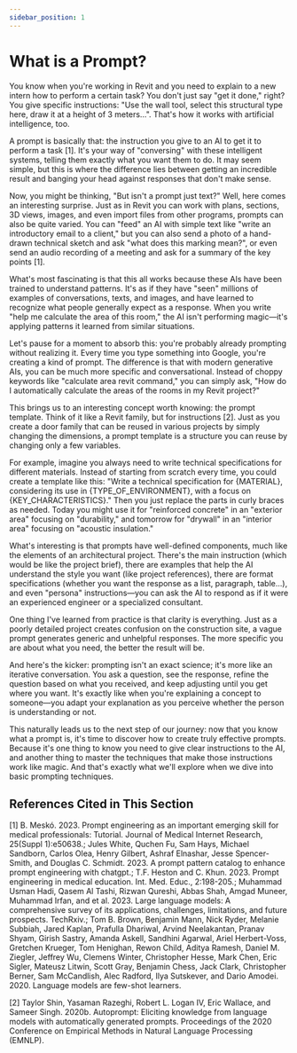 ```yaml
---
sidebar_position: 1
---
```


# What is a Prompt?

You know when you're working in Revit and you need to explain to a new intern how to perform a certain task? You don't just say "get it done," right? You give specific instructions: "Use the wall tool, select this structural type here, draw it at a height of 3 meters...". That's how it works with artificial intelligence, too.

A prompt is basically that: the instruction you give to an AI to get it to perform a task [1]. It's your way of "conversing" with these intelligent systems, telling them exactly what you want them to do. It may seem simple, but this is where the difference lies between getting an incredible result and banging your head against responses that don't make sense.

Now, you might be thinking, "But isn't a prompt just text?" Well, here comes an interesting surprise. Just as in Revit you can work with plans, sections, 3D views, images, and even import files from other programs, prompts can also be quite varied. You can "feed" an AI with simple text like "write an introductory email to a client," but you can also send a photo of a hand-drawn technical sketch and ask "what does this marking mean?", or even send an audio recording of a meeting and ask for a summary of the key points [1].

What's most fascinating is that this all works because these AIs have been trained to understand patterns. It's as if they have "seen" millions of examples of conversations, texts, and images, and have learned to recognize what people generally expect as a response. When you write "help me calculate the area of this room," the AI isn't performing magic—it's applying patterns it learned from similar situations.

Let's pause for a moment to absorb this: you're probably already prompting without realizing it. Every time you type something into Google, you're creating a kind of prompt. The difference is that with modern generative AIs, you can be much more specific and conversational. Instead of choppy keywords like "calculate area revit command," you can simply ask, "How do I automatically calculate the areas of the rooms in my Revit project?"

This brings us to an interesting concept worth knowing: the prompt template. Think of it like a Revit family, but for instructions [2]. Just as you create a door family that can be reused in various projects by simply changing the dimensions, a prompt template is a structure you can reuse by changing only a few variables.

For example, imagine you always need to write technical specifications for different materials. Instead of starting from scratch every time, you could create a template like this: "Write a technical specification for \{MATERIAL\}, considering its use in \{TYPE_OF_ENVIRONMENT\}, with a focus on \{KEY_CHARACTERISTICS\}." Then you just replace the parts in curly braces as needed. Today you might use it for "reinforced concrete" in an "exterior area" focusing on "durability," and tomorrow for "drywall" in an "interior area" focusing on "acoustic insulation."

What's interesting is that prompts have well-defined components, much like the elements of an architectural project. There's the main instruction (which would be like the project brief), there are examples that help the AI understand the style you want (like project references), there are format specifications (whether you want the response as a list, paragraph, table...), and even "persona" instructions—you can ask the AI to respond as if it were an experienced engineer or a specialized consultant.

One thing I've learned from practice is that clarity is everything. Just as a poorly detailed project creates confusion on the construction site, a vague prompt generates generic and unhelpful responses. The more specific you are about what you need, the better the result will be.

And here's the kicker: prompting isn't an exact science; it's more like an iterative conversation. You ask a question, see the response, refine the question based on what you received, and keep adjusting until you get where you want. It's exactly like when you're explaining a concept to someone—you adapt your explanation as you perceive whether the person is understanding or not.

This naturally leads us to the next step of our journey: now that you know what a prompt is, it's time to discover how to create truly effective prompts. Because it's one thing to know you need to give clear instructions to the AI, and another thing to master the techniques that make those instructions work like magic. And that's exactly what we'll explore when we dive into basic prompting techniques.

## References Cited in This Section

[1] B. Meskó. 2023. Prompt engineering as an important emerging skill for medical professionals: Tutorial. Journal of Medical Internet Research, 25(Suppl 1):e50638.; Jules White, Quchen Fu, Sam Hays, Michael Sandborn, Carlos Olea, Henry Gilbert, Ashraf Elnashar, Jesse Spencer-Smith, and Douglas C. Schmidt. 2023. A prompt pattern catalog to enhance prompt engineering with chatgpt.; T.F. Heston and C. Khun. 2023. Prompt engineering in medical education. Int. Med. Educ., 2:198-205.; Muhammad Usman Hadi, Qasem Al Tashi, Rizwan Qureshi, Abbas Shah, Amgad Muneer, Muhammad Irfan, and et al. 2023. Large language models: A comprehensive survey of its applications, challenges, limitations, and future prospects. TechRxiv.; Tom B. Brown, Benjamin Mann, Nick Ryder, Melanie Subbiah, Jared Kaplan, Prafulla Dhariwal, Arvind Neelakantan, Pranav Shyam, Girish Sastry, Amanda Askell, Sandhini Agarwal, Ariel Herbert-Voss, Gretchen Krueger, Tom Henighan, Rewon Child, Aditya Ramesh, Daniel M. Ziegler, Jeffrey Wu, Clemens Winter, Christopher Hesse, Mark Chen, Eric Sigler, Mateusz Litwin, Scott Gray, Benjamin Chess, Jack Clark, Christopher Berner, Sam McCandlish, Alec Radford, Ilya Sutskever, and Dario Amodei. 2020. Language models are few-shot learners.

[2] Taylor Shin, Yasaman Razeghi, Robert L. Logan IV, Eric Wallace, and Sameer Singh. 2020b. Autoprompt: Eliciting knowledge from language models with automatically generated prompts. Proceedings of the 2020 Conference on Empirical Methods in Natural Language Processing (EMNLP).
```